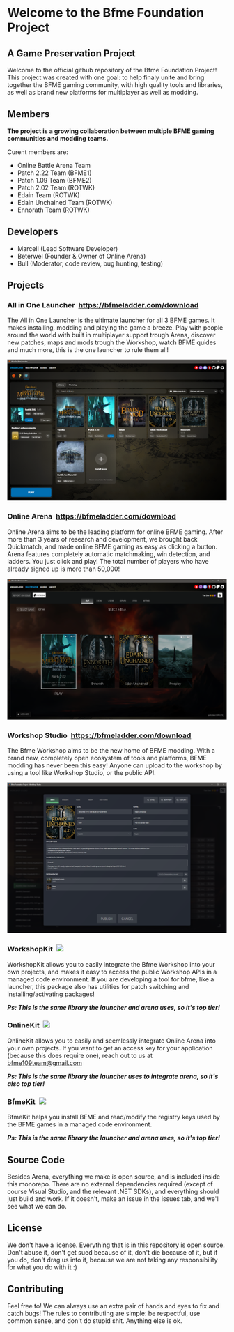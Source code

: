 # Welcome to the Bfme Foundation Project
## A Game Preservation Project
Welcome to the official github repository of the Bfme Foundation Project!
This project was created with one goal: to help finaly unite and bring together the BFME gaming community, with high quality tools and libraries, as well as brand new platforms for multiplayer as well as modding.

## Members
**The project is a growing collaboration between multiple BFME gaming communities and modding teams.**

Curent members are:
- Online Battle Arena Team
- Patch 2.22 Team (BFME1)
- Patch 1.09 Team (BFME2)
- Patch 2.02 Team (ROTWK)
- Edain Team (ROTWK)
- Edain Unchained Team (ROTWK)
- Ennorath Team (ROTWK)

## Developers
- Marcell (Lead Software Developer)
- Beterwel (Founder & Owner of Online Arena)
- Bull (Moderator, code review, bug hunting, testing)

## Projects
### All in One Launcher‎  https://bfmeladder.com/download
The All in One Launcher is the ultimate launcher for all 3 BFME games. It makes installing, modding and playing the game a breeze. Play with people around the world with built in multiplayer support trough Arena, discover new patches, maps and mods trough the Workshop, watch BFME quides and much more, this is the one launcher to rule them all!

![img](https://github.com/MarcellVokk/BfmeFoundationProject/blob/master/img/launcher-2025-04-14.png)

### Online Arena  https://bfmeladder.com/download
Online Arena aims to be the leading platform for online BFME gaming. After more than 3 years of research and development, we brought back Quickmatch, and made online BFME gaming as easy as clicking a button. Arena features completely automatic matchmaking, win detection, and ladders. You just click and play! The total number of players who have already signed up is more than 50,000!

![img](https://github.com/MarcellVokk/BfmeFoundationProject/blob/master/img/arena-2025-04-14.png)

### Workshop Studio  https://bfmeladder.com/download
The Bfme Workshop aims to be the new home of BFME modding. With a brand new, completely open ecosystem of tools and platforms, BFME modding has never been this easy! Anyone can upload to the workshop by using a tool like Workshop Studio, or the public API.

![img](https://github.com/MarcellVokk/BfmeFoundationProject/blob/master/img/wsstudio-2025-04-14.png)

### WorkshopKit‎  <a href="https://www.nuget.org/packages/BfmeFoundationProject.WorkshopKit"><img src="https://img.shields.io/nuget/v/BfmeFoundationProject.WorkshopKit"/></a>
WorkshopKit allows you to easily integrate the Bfme Workshop into your own projects, and makes it easy to access the public Workshop APIs in a managed code environment. If you are developing a tool for bfme, like a launcher, this package also has utilities for patch switching and installing/activating packages!

***Ps: This is the same library the launcher and arena uses, so it's top tier!***

### OnlineKit‎  <a href="https://www.nuget.org/packages/BfmeFoundationProject.OnlineKit"><img src="https://img.shields.io/nuget/v/BfmeFoundationProject.OnlineKit"/></a>
OnlineKit allows you to easily and seemlessly integrate Online Arena into your own projects. If you want to get an access key for your application (because this does require one), reach out to us at bfme109team@gmail.com

***Ps: This is the same library the launcher uses to integrate arena, so it's also top tier!***

### BfmeKit‎  <a href="https://www.nuget.org/packages/BfmeFoundationProject.BfmeKit"><img src="https://img.shields.io/nuget/v/BfmeFoundationProject.BfmeKit"/></a>
BfmeKit helps you install BFME and read/modify the registry keys used by the BFME games in a managed code environment. 

***Ps: This is the same library the launcher and arena uses, so it's top tier!***

## Source Code
Besides Arena, everything we make is open source, and is included inside this monorepo. There are no external dependencies required (except of course Visual Studio, and the relevant .NET SDKs), and everything should just build and work. If it doesn't, make an issue in the issues tab, and we'll see what we can do.

## License
We don't have a license. Everything that is in this repository is open source. Don't abuse it, don't get sued because of it, don't die because of it, but if you do, don't drag us into it, because we are not taking any responsibility for what you do with it :)

## Contributing
Feel free to! We can always use an extra pair of hands and eyes to fix and catch bugs! The rules to contributing are simple: be respectful, use common sense, and don't do stupid shit. Anything else is ok.
